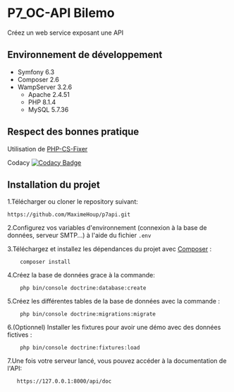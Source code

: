 # P7_OC-API Bilemo
Créez un web service exposant une API

## Environnement de développement
* Symfony 6.3
* Composer 2.6
* WampServer 3.2.6
    * Apache 2.4.51
    * PHP 8.1.4
    * MySQL 5.7.36
 
## Respect des bonnes pratique
Utilisation de [PHP-CS-Fixer](https://github.com/PHP-CS-Fixer/PHP-CS-Fixer)

Codacy [![Codacy Badge](https://app.codacy.com/project/badge/Grade/2a396ae22ea74aeba480351507c6905e)](https://app.codacy.com/gh/MaximeHoup/p7api/dashboard?utm_source=gh&utm_medium=referral&utm_content=&utm_campaign=Badge_grade)

## Installation du projet
1.Télécharger ou cloner le repository suivant:
```
https://github.com/MaximeHoup/p7api.git
```

2.Configurez vos variables d'environnement (connexion à la base de données, serveur SMTP...) à l'aide du fichier
```.env```

3.Téléchargez et installez les dépendances du projet avec [Composer](https://getcomposer.org/download/) :
```
    composer install
```

4.Créez la base de données grace à la commande:
```
    php bin/console doctrine:database:create
```

5.Créez les différentes tables de la base de données avec la commande :
```
    php bin/console doctrine:migrations:migrate
```

6.(Optionnel) Installer les fixtures pour avoir une démo avec des données fictives :
```
    php bin/console doctrine:fixtures:load
```

7.Une fois votre serveur lancé, vous pouvez accéder à la documentation de l'API:
```
   https://127.0.0.1:8000/api/doc
